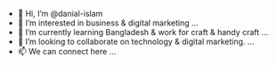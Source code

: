 - 👋 Hi, I’m @danial-islam
- 👀 I’m interested in business & digital marketing ...
- 🌱 I’m currently learning Bangladesh & work for craft & handy craft ...
- 💞️ I’m looking to collaborate on technology & digital marketing. ...
- 📫 We can connect here ...

<!---
danial-islam/danial-islam is a ✨ special ✨ repository because its `README.md` (this file) appears on your GitHub profile.
You can click the Preview link to take a look at your changes.
--->
